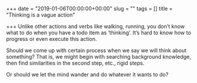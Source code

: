 +++
date = "2019-01-06T00:00:00+00:00"
slug = ""
tags = []
title = "Thinking is a vague action"

+++
Unlike other actions and verbs like walking, running, you don’t know what to do when you have a todo item as ‘thinking’. It’s hard to know how to progress or even execute this action.

Should we come up with certain process when we say we will think about something? That is, we might begin with searching background knowledge, then find similarities in the second step, etc., rigid steps.

Or should we let the mind wander and do whatever it wants to do?